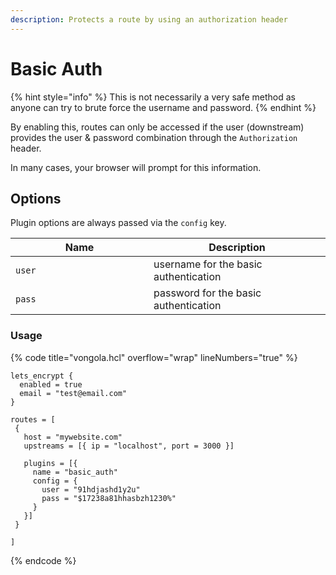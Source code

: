 ```yaml
---
description: Protects a route by using an authorization header
---
```


# Basic Auth

{% hint style="info" %}
This is not necessarily a very safe method as anyone can try to brute force the username and password.
{% endhint %}

By enabling this, routes can only be accessed if the user (downstream) provides the user & password combination through the `Authorization` header.&#x20;

In many cases, your browser will prompt for this information.



## Options

Plugin options are always passed via the `config` key.

<table><thead><tr><th width="205">Name</th><th>Description</th></tr></thead><tbody><tr><td><code>user</code></td><td>username for the basic authentication</td></tr><tr><td><code>pass</code></td><td>password for the basic authentication</td></tr></tbody></table>



### Usage

{% code title="vongola.hcl" overflow="wrap" lineNumbers="true" %}
```hcl
lets_encrypt {
  enabled = true
  email = "test@email.com"
}

routes = [
 {
   host = "mywebsite.com"
   upstreams = [{ ip = "localhost", port = 3000 }]
   
   plugins = [{
     name = "basic_auth"
     config = {
       user = "91hdjashd1y2u"
       pass = "$17238a81hhasbzh1230%"
     }
   }]
 }

]
```
{% endcode %}
